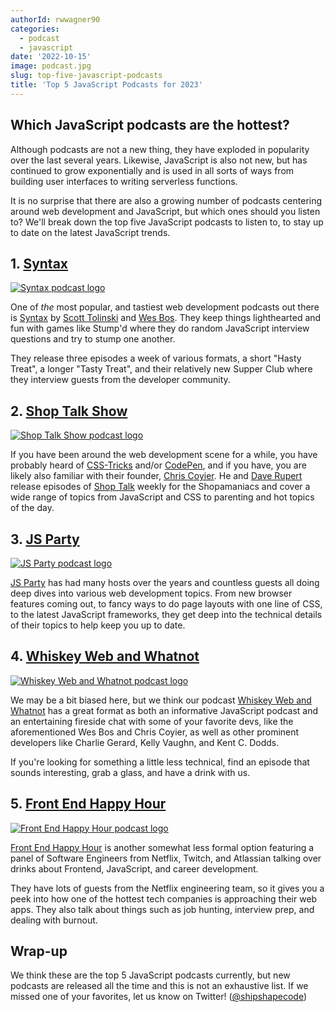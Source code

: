 ```yaml
---
authorId: rwwagner90
categories:
  - podcast
  - javascript
date: '2022-10-15'
image: podcast.jpg
slug: top-five-javascript-podcasts
title: 'Top 5 JavaScript Podcasts for 2023'
---
```


## Which JavaScript podcasts are the hottest?

Although podcasts are not a new thing, they have exploded in popularity over the last
several years. Likewise, JavaScript is also not new, but has continued to grow
exponentially and is used in all sorts of ways from building user interfaces to
writing serverless functions.

It is no surprise that there are also a growing number of podcasts centering around
web development and JavaScript, but which ones should you listen to? We'll break down
the top five JavaScript podcasts to listen to, to stay up to date on the latest
JavaScript trends.

## 1. [Syntax](https://syntax.fm/)

[![Syntax podcast logo](/img/blog/top-five-javascript-podcasts/syntax.png)](https://syntax.fm/)

One of _the_ most popular, and tastiest web development podcasts out there is
[Syntax](https://syntax.fm/) by [Scott Tolinski](https://twitter.com/stolinski) 
and [Wes Bos](https://twitter.com/wesbos). They keep things lighthearted and fun 
with games like Stump'd where they do random JavaScript interview questions and
try to stump one another.

They release three episodes a week of various formats, a short "Hasty Treat", a longer
"Tasty Treat", and their relatively new Supper Club where they interview guests from
the developer community.

## 2. [Shop Talk Show](https://shoptalkshow.com/)

[![Shop Talk Show podcast logo](/img/blog/top-five-javascript-podcasts/shop-talk.png)](https://shoptalkshow.com/)

If you have been around the web development scene for a while, you have probably heard
of [CSS-Tricks](https://css-tricks.com/) and/or [CodePen](https://codepen.io/), and if
you have, you are likely also familiar with their founder, 
[Chris Coyier](https://twitter.com/chriscoyier). He and 
[Dave Rupert](https://twitter.com/davatron5000) release episodes of 
[Shop Talk](https://shoptalkshow.com/) weekly for the Shopamaniacs and cover a wide 
range of topics from JavaScript and CSS to parenting and hot topics of the day.

## 3. [JS Party](https://changelog.com/jsparty)

[![JS Party podcast logo](/img/blog/top-five-javascript-podcasts/js-party.jpg)](https://changelog.com/jsparty)

[JS Party](https://changelog.com/jsparty) has had many hosts over the years and countless
guests all doing deep dives into various web development topics. From new browser features
coming out, to fancy ways to do page layouts with one line of CSS, to the latest
JavaScript frameworks, they get deep into the technical details of their topics to help keep you up to date.

## 4. [Whiskey Web and Whatnot](https://www.whiskeywebandwhatnot.fm/)

[![Whiskey Web and Whatnot podcast logo](/img/blog/top-five-javascript-podcasts/www.png)](https://www.whiskeywebandwhatnot.fm/)

We may be a bit biased here, but we think our podcast
[Whiskey Web and Whatnot](https://www.whiskeywebandwhatnot.fm/) has a great
format as both an informative JavaScript podcast and an entertaining fireside chat with
some of your favorite devs, like the aforementioned Wes Bos and Chris Coyier, as well as
other prominent developers like Charlie Gerard, Kelly Vaughn, and Kent C. Dodds.

If you're looking for something a little less technical, find an episode that sounds interesting, grab a glass, and have a drink with us.

## 5. [Front End Happy Hour](https://www.frontendhappyhour.com/)

[![Front End Happy Hour podcast logo](/img/blog/top-five-javascript-podcasts/front-end-hh.jpg)](https://www.frontendhappyhour.com/)

[Front End Happy Hour](https://www.frontendhappyhour.com/) is another somewhat less formal
option featuring a panel of Software Engineers from Netflix, Twitch, and Atlassian talking over drinks about Frontend, JavaScript, and career development.

They have lots of guests from the Netflix engineering team, so it gives you a peek into how one of the hottest tech companies is approaching their web apps. They also talk about things such as job hunting, interview prep, and dealing with burnout.

## Wrap-up

We think these are the top 5 JavaScript podcasts currently, but new podcasts are released
all the time and this is not an exhaustive list. If we missed one of your favorites, let
us know on Twitter! ([@shipshapecode](https://twitter.com/shipshapecode))

